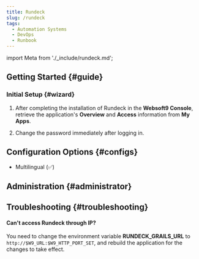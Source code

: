 ```yaml
---
title: Rundeck
slug: /rundeck
tags:
  - Automation Systems
  - DevOps
  - Runbook
---
```


import Meta from './\_include/rundeck.md';

<Meta name="meta" />

## Getting Started {#guide}

### Initial Setup {#wizard}

1. After completing the installation of Rundeck in the **Websoft9 Console**, retrieve the application's **Overview** and **Access** information from **My Apps**.

2. Change the password immediately after logging in.

## Configuration Options {#configs}

- Multilingual (✅)

## Administration {#administrator}

## Troubleshooting {#troubleshooting}

#### Can't access Rundeck through IP?

You need to change the environment variable **RUNDECK_GRAILS_URL** to `http://$W9_URL:$W9_HTTP_PORT_SET`, and rebuild the application for the changes to take effect.

